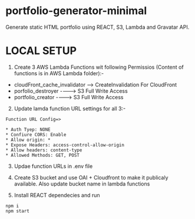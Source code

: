 # portfolio-generator-minimal
Generate static HTML portfolio using REACT, S3, Lambda and Gravatar API.


# LOCAL SETUP



1. Create 3 AWS Lambda Functions wit following Permissios (Content of functions is in AWS Lambda folder):- 

* cloudFront_cache_invalidator --> CreateInvalidation For CloudFront
* porfolio_destroyer ----> S3 Full Write Access
* portfolio_creator  ----> S3 Full Write Access

2. Update lamda function URL settings for all 3:-
```
Function URL Config=>

* Auth Tyep: NONE
* Confiure CORS: Enable
* Allow origin: *
* Expose Headers: access-control-allow-origin
* Allow headers: content-type
* Allowed Methods: GET, POST
```
3. Updae function URLs in .env file

4. Create S3 bucket and use OAI + Cloudfront to make it publicaly available. Also update bucket name in lambda functions

5. Install REACT dependecies and run

``` 
npm i
npm start 
```


